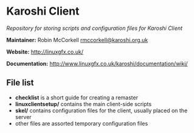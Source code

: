 Karoshi Client
==============

*Repository for storing scripts and configuration files for Karoshi Client*

**Maintainer:** Robin McCorkell <rmccorkell@karoshi.org.uk>

**Website:** http://linuxgfx.co.uk/

**Documentation:** http://www.linuxgfx.co.uk/karoshi/documentation/wiki/

File list
--------------

- **checklist** is a short guide for creating a remaster
- **linuxclientsetup/** contains the main client-side scripts
- **skel/** contains configuration files for the client, usually placed on the server
- other files are assorted temporary configuration files
